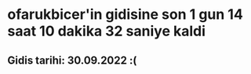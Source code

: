 # ofarukbicer'in gidisine son 1 gun 14 saat 10 dakika 32 saniye kaldi

## Gidis tarihi: 30.09.2022 :(